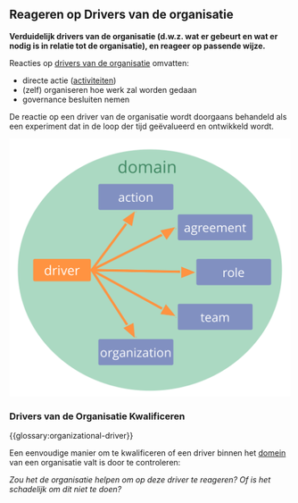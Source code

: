 ## Reageren op Drivers van de organisatie

**Verduidelijk drivers van de organisatie (d.w.z. wat er gebeurt en wat er nodig is in relatie tot de organisatie), en reageer op passende wijze.**

Reacties op [drivers van de organisatie](glossary:organizational-driver) omvatten:

- directe actie ([activiteiten](glossary:operations))
- (zelf) organiseren hoe werk zal worden gedaan 
- governance besluiten nemen

De reactie op een driver van de organisatie wordt doorgaans behandeld als een experiment dat in de loop der tijd geëvalueerd en ontwikkeld wordt.

![Mogelijke reacties op drivers van de organisatie](img/driver-domain/driver-response-full.png)

### Drivers van de Organisatie Kwalificeren

{{glossary:organizational-driver}}

Een eenvoudige manier om te kwalificeren of een driver binnen het [domein](glossary:domain) van een organisatie valt is door te controleren:

*Zou het de organisatie helpen om op deze driver te reageren? Of is het schadelijk om dit niet te doen?*